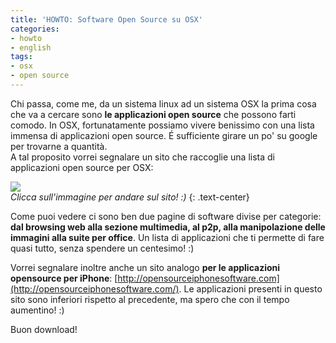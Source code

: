 ```yaml
---
title: 'HOWTO: Software Open Source su OSX'
categories:
- howto
- english
tags:
- osx
- open source
---
```

Chi passa, come me, da un sistema linux ad un sistema OSX la prima cosa che va
a cercare sono **le applicazioni open source** che possono farti comodo. In
OSX, fortunatamente possiamo vivere benissimo con una lista immensa di
applicazioni open source. É sufficiente girare un po' su google per trovarne a
quantità.  
A tal proposito vorrei segnalare un sito che raccoglie una lista di
applicazioni open source per OSX:

[![]({{site.url}}/assets/images/opensourcemac.png)](http://www.opensourcemac.org/)  
_Clicca sull'immagine per andare sul sito! :)_
{: .text-center}

Come puoi vedere ci sono ben due pagine di software divise per categorie:
**dal browsing web alla sezione multimedia, al p2p, alla manipolazione delle
immagini alla suite per office**. Un lista di applicazioni che ti permette di
fare quasi tutto, senza spendere un centesimo! :)

Vorrei segnalare inoltre anche un sito analogo **per le applicazioni
opensource per iPhone**:
[http://opensourceiphonesoftware.com](http://opensourceiphonesoftware.com/).
Le applicazioni presenti in questo sito sono inferiori rispetto al precedente,
ma spero che con il tempo aumentino! :)

Buon download!
